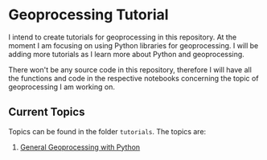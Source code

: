 # Geoprocessing Tutorial

I intend to create tutorials for geoprocessing in this repository. At the moment I am focusing on using Python libraries for geoprocessing. I will be adding more tutorials as I learn more about Python and geoprocessing.

There won't be any source code in this repository, therefore I will have all the functions and code in the respective notebooks concerning the topic of geoprocessing I am working on.

## Current Topics

Topics can be found in the folder `tutorials`. The topics are:

1. [General Geoprocessing with Python]()